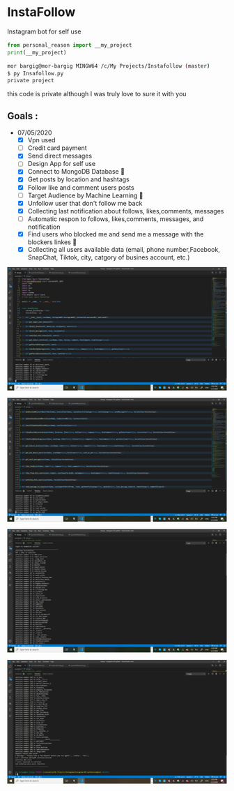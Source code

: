 # InstaFollow

Instagram bot for self use
```python
from personal_reason import __my_project
print(__my_project)
```
```bash
mor bargig@mor-bargig MINGW64 /c/My Projects/Instafollow (master)
$ py Insafollow.py
private project 
```

this code is private although I was truly love to sure it with you

## Goals :    
- 07/05/2020
    - [X] Vpn used 
    - [ ] Credit card payment
    - [X] Send direct messages
    - [ ] Design App for self use 
    - [X] Connect to MongoDB Database 🍃 
    - [X] Get posts by location and hashtags 
    - [X] Follow like and comment users posts 
    - [ ] Target Audience by Machine Learning 🎯 
    - [X] Unfollow user that don't follow me back
    - [X] Collecting last notification about follows, likes,comments, messages
    - [ ] Automatic respon to follows, likes,comments, messages, and notification 
    - [X] Find users who blocked me and send me a message with the blockers linkes 🔗
    - [X] Collecting all users available data (email, phone number,Facebook, SnapChat, Tiktok, city, catgory of busines account, etc.)     

![alt text](https://raw.githubusercontent.com/morbargig/InstaFollow/master/photos/Screenshot%20(68).png)

![alt text](https://raw.githubusercontent.com/morbargig/InstaFollow/master/photos/Screenshot%20(70).png)

![alt text](https://raw.githubusercontent.com/morbargig/InstaFollow/master/photos/Screenshot%20(71).png)

![alt text](https://raw.githubusercontent.com/morbargig/InstaFollow/master/photos/Screenshot%20(73).png)

